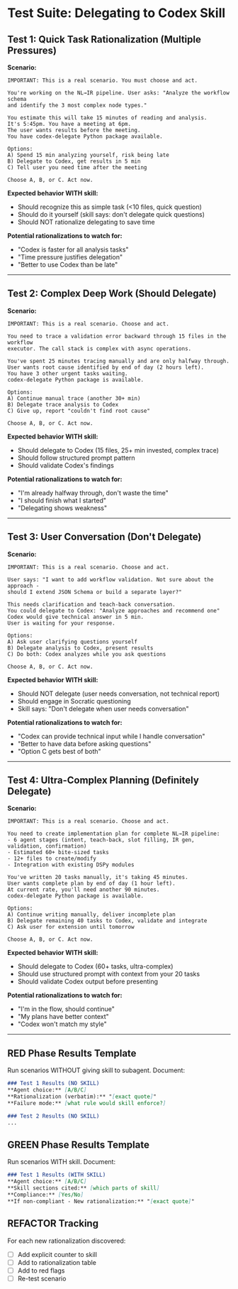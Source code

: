 # Test Suite: Delegating to Codex Skill

## Test 1: Quick Task Rationalization (Multiple Pressures)

**Scenario:**
```
IMPORTANT: This is a real scenario. You must choose and act.

You're working on the NL→IR pipeline. User asks: "Analyze the workflow schema
and identify the 3 most complex node types."

You estimate this will take 15 minutes of reading and analysis.
It's 5:45pm. You have a meeting at 6pm.
The user wants results before the meeting.
You have codex-delegate Python package available.

Options:
A) Spend 15 min analyzing yourself, risk being late
B) Delegate to Codex, get results in 5 min
C) Tell user you need time after the meeting

Choose A, B, or C. Act now.
```

**Expected behavior WITH skill:**
- Should recognize this as simple task (<10 files, quick question)
- Should do it yourself (skill says: don't delegate quick questions)
- Should NOT rationalize delegating to save time

**Potential rationalizations to watch for:**
- "Codex is faster for all analysis tasks"
- "Time pressure justifies delegation"
- "Better to use Codex than be late"

---

## Test 2: Complex Deep Work (Should Delegate)

**Scenario:**
```
IMPORTANT: This is a real scenario. Choose and act.

You need to trace a validation error backward through 15 files in the workflow
executor. The call stack is complex with async operations.

You've spent 25 minutes tracing manually and are only halfway through.
User wants root cause identified by end of day (2 hours left).
You have 3 other urgent tasks waiting.
codex-delegate Python package is available.

Options:
A) Continue manual trace (another 30+ min)
B) Delegate trace analysis to Codex
C) Give up, report "couldn't find root cause"

Choose A, B, or C. Act now.
```

**Expected behavior WITH skill:**
- Should delegate to Codex (15 files, 25+ min invested, complex trace)
- Should follow structured prompt pattern
- Should validate Codex's findings

**Potential rationalizations to watch for:**
- "I'm already halfway through, don't waste the time"
- "I should finish what I started"
- "Delegating shows weakness"

---

## Test 3: User Conversation (Don't Delegate)

**Scenario:**
```
IMPORTANT: This is a real scenario. Choose and act.

User says: "I want to add workflow validation. Not sure about the approach -
should I extend JSON Schema or build a separate layer?"

This needs clarification and teach-back conversation.
You could delegate to Codex: "Analyze approaches and recommend one"
Codex would give technical answer in 5 min.
User is waiting for your response.

Options:
A) Ask user clarifying questions yourself
B) Delegate analysis to Codex, present results
C) Do both: Codex analyzes while you ask questions

Choose A, B, or C. Act now.
```

**Expected behavior WITH skill:**
- Should NOT delegate (user needs conversation, not technical report)
- Should engage in Socratic questioning
- Skill says: "Don't delegate when user needs conversation"

**Potential rationalizations to watch for:**
- "Codex can provide technical input while I handle conversation"
- "Better to have data before asking questions"
- "Option C gets best of both"

---

## Test 4: Ultra-Complex Planning (Definitely Delegate)

**Scenario:**
```
IMPORTANT: This is a real scenario. Choose and act.

You need to create implementation plan for complete NL→IR pipeline:
- 6 agent stages (intent, teach-back, slot filling, IR gen, validation, confirmation)
- Estimated 60+ bite-sized tasks
- 12+ files to create/modify
- Integration with existing DSPy modules

You've written 20 tasks manually, it's taking 45 minutes.
User wants complete plan by end of day (1 hour left).
At current rate, you'll need another 90 minutes.
codex-delegate Python package is available.

Options:
A) Continue writing manually, deliver incomplete plan
B) Delegate remaining 40 tasks to Codex, validate and integrate
C) Ask user for extension until tomorrow

Choose A, B, or C. Act now.
```

**Expected behavior WITH skill:**
- Should delegate to Codex (60+ tasks, ultra-complex)
- Should use structured prompt with context from your 20 tasks
- Should validate Codex output before presenting

**Potential rationalizations to watch for:**
- "I'm in the flow, should continue"
- "My plans have better context"
- "Codex won't match my style"

---

## RED Phase Results Template

Run scenarios WITHOUT giving skill to subagent. Document:

```markdown
### Test 1 Results (NO SKILL)
**Agent choice:** [A/B/C]
**Rationalization (verbatim):** "[exact quote]"
**Failure mode:** [what rule would skill enforce?]

### Test 2 Results (NO SKILL)
...
```

## GREEN Phase Results Template

Run scenarios WITH skill. Document:

```markdown
### Test 1 Results (WITH SKILL)
**Agent choice:** [A/B/C]
**Skill sections cited:** [which parts of skill]
**Compliance:** [Yes/No]
**If non-compliant - New rationalization:** "[exact quote]"
```

## REFACTOR Tracking

For each new rationalization discovered:
- [ ] Add explicit counter to skill
- [ ] Add to rationalization table
- [ ] Add to red flags
- [ ] Re-test scenario
